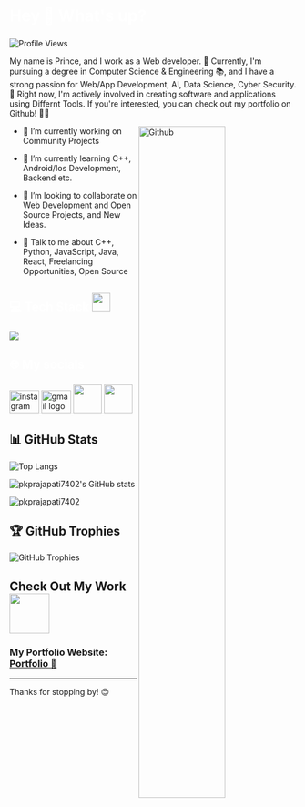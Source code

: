 <h1 align="left" style="color:white;" >Hey 👋 What's up?</h1>


###
![Profile Views](https://komarev.com/ghpvc/?username=pkprajapati7402&color=blue)
<p align="left">My name is Prince, and I work as a Web developer. 🚀 Currently, I'm pursuing a degree in Computer Science & Engineering 📚, and I have a strong passion for Web/App Development, AI, Data Science, Cyber Security. 💙 Right now, I'm actively involved in creating software and applications using Differnt Tools. If you're interested, you can check out my portfolio on Github! 📱👀</p>
<img width="55%" align="right" alt="Github" src="https://raw.githubusercontent.com/onimur/.github/master/.resources/git-header.svg" />


- 🔭 I’m currently working on Community Projects

- 🌱 I’m currently learning C++, Android/Ios Development, Backend etc.

- 👯 I’m looking to collaborate on Web Development and Open Source Projects, and New Ideas. 

- 💬 Talk to me about C++, Python, JavaScript, Java, React, Freelancing Opportunities, Open Source 
###

<h2 align="left" style="color:white;" >💻 Tech Stack <img src = "https://media2.giphy.com/media/QssGEmpkyEOhBCb7e1/giphy.gif?cid=ecf05e47a0n3gi1bfqntqmob8g9aid1oyj2wr3ds3mg700bl&rid=giphy.gif" width = 32px></h2>

###

<div align="left">
  <a href="#">
    <img src="https://skillicons.dev/icons?i=cpp,react,next,html,css,js,c,mysql,python,bootstrap,firebase,photoshop,wordpress,docker,figma,vscode,androidstudio,git,github&theme=dark" />
  </a>
 
</div>

###

<h2 align="left" style="color:white;" >🌐 My socials</h2>

###

<div align="left">
  <a href="https://instagram.com/prince.prajapati.1/" target="_blank">
    <img src="https://raw.githubusercontent.com/maurodesouza/profile-readme-generator/master/src/assets/icons/social/instagram/default.svg" width="52" height="40" alt="instagram logo"  />
  </a>
<!--   youtube, telegram -->
  <a href="https://krypto.etox@gmail.com" target="_blank">
    <img src="https://raw.githubusercontent.com/maurodesouza/profile-readme-generator/master/src/assets/icons/social/gmail/default.svg" width="52" height="40" alt="gmail logo"  />
  </a>

  <a href="https://youtube.com/@harryregel" target="_blank" rel="noreferrer">
  <img src="https://www.svgrepo.com/show/13671/youtube.svg" width="50" />
  </a>
  <a href="https://www.twitter.com/@princepra520" target="_blank" rel="noreferrer">
  <img src="https://avatars.githubusercontent.com/u/50278?s=200&v=4" width="50" />
  </a>
</div>
<!--
<h2 align="left" style="color:white;" >🔥 GitHub Stats</h2>

<div align="left">
 <img src="https://github-readme-stats.vercel.app/api/top-langs/?username=krypto-etox&layout=compact&langs_count=10&hide=html,css"/>
 
  <img src="https://github-readme-stats.vercel.app/api?username=amirbayat0&theme=tokyonight&hide_border=false&include_all_commits=true&count_private=true" height="150" alt="stats graph"  />
 
   <img src="https://github-readme-streak-stats.herokuapp.com/?user=amirbayat0&theme=tokyonight&hide_border=false" height="150" alt="stats graph"  />
 
 
</div>
-->

<!--
<h2 align="left" style="color:white;" >💰 You can help me by Donating</h2>
<a href="https://www.buymeacoffee.com/AmirBayat"><img src="https://cdn.buymeacoffee.com/buttons/v2/default-yellow.png" width="150" /></a>

-->



## 📊 GitHub Stats
![Top Langs](https://github-readme-stats.vercel.app/api/top-langs/?username=pkprajapati7402&layout=compact&langs_count=10&hide=html)
<!--
![Top Langs](https://github-readme-stats.vercel.app/api/top-langs/?username=pkprajapati7402&layout=donut)
-->
![pkprajapati7402's GitHub stats](https://github-readme-stats.vercel.app/api?username=pkprajapati7402&show_icons=true&theme=default)
<p><img align="center" src="https://github-readme-streak-stats.herokuapp.com/?user=pkprajapati7402&" alt="pkprajapati7402" /></p>

## 🏆 GitHub Trophies

![GitHub Trophies](https://github-profile-trophy.vercel.app/?username=pkprajapati7402&theme=onedark)



## Check Out My Work <img src = "https://media1.giphy.com/media/JZ40cnfnN11KycrvMF/giphy.gif?cid=ecf05e47a0n3gi1bfqntqmob8g9aid1oyj2wr3ds3mg700bl&rid=giphy.gif" width = 70px> 
### My Portfolio Website:  [Portfolio 🔗](http://www.princeprajapati.tech/)

---

Thanks for stopping by! 😊
